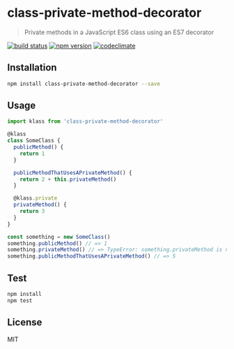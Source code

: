 # class-private-method-decorator

> Private methods in a JavaScript ES6 class using an ES7 decorator

[![build status](https://img.shields.io/travis/elado/class-private-method-decorator/master.svg?style=flat-square)](https://travis-ci.org/elado/class-private-method-decorator) [![npm version](https://img.shields.io/npm/v/class-private-method-decorator.svg?style=flat-square)](https://www.npmjs.com/package/class-private-method-decorator) [![codeclimate](https://img.shields.io/codeclimate/github/elado/class-private-method-decorator.svg?style=flat-square)](https://codeclimate.com/github/elado/class-private-method-decorator)

## Installation

```sh
npm install class-private-method-decorator --save
```

## Usage

```js
import klass from 'class-private-method-decorator'

@klass
class SomeClass {
  publicMethod() {
    return 1
  }

  publicMethodThatUsesAPrivateMethod() {
    return 2 + this.privateMethod()
  }

  @klass.private
  privateMethod() {
    return 3
  }
}

const something = new SomeClass()
something.publicMethod() // => 1
something.privateMethod() // => TypeError: something.privateMethod is not a function
something.publicMethodThatUsesAPrivateMethod() // => 5
```

## Test

```sh
npm install
npm test
```

## License

MIT
